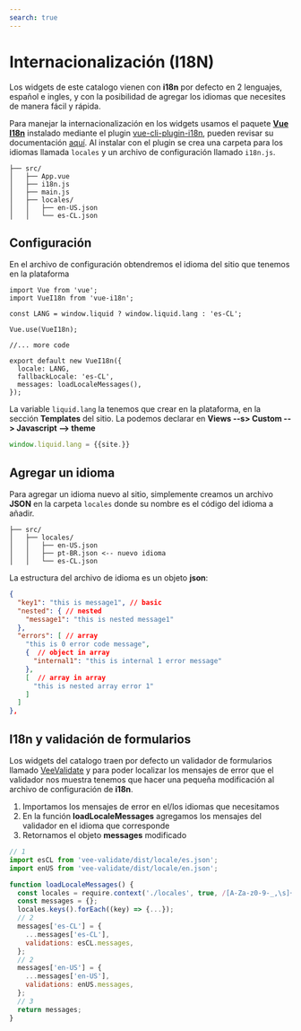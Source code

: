 ```yaml
---
search: true
---
```


# Internacionalización (I18N)

Los widgets de este catalogo vienen con **i18n** por defecto en 2 lenguajes, español e ingles, y con la posibilidad de agregar los idiomas que necesites de manera fácil y rápida.

Para manejar la internacionalización en los widgets usamos el paquete [**Vue I18n**](https://kazupon.github.io/vue-i18n/) instalado mediante el plugin [vue-cli-plugin-i18n](https://github.com/kazupon/vue-cli-plugin-i18n), pueden revisar su documentación [aquí](https://kazupon.github.io/vue-i18n/introduction.html). Al instalar con el plugin se crea una carpeta para los idiomas llamada `locales` y un archivo de configuración llamado `i18n.js`.

``` treeview{3,5-7}
├── src/
│   ├── App.vue
│   ├── i18n.js
│   ├── main.js
│   ├── locales/
│   │   ├── en-US.json
│   │   └── es-CL.json
```

## Configuración

En el archivo de configuración obtendremos el idioma del sitio que tenemos en la plataforma

```js{4,11}
import Vue from 'vue';
import VueI18n from 'vue-i18n';

const LANG = window.liquid ? window.liquid.lang : 'es-CL';

Vue.use(VueI18n);

//... more code

export default new VueI18n({
  locale: LANG,
  fallbackLocale: 'es-CL',
  messages: loadLocaleMessages(),
});
```

La variable `liquid.lang` la tenemos que crear en la plataforma, en la sección **Templates** del sitio. La podemos declarar en **Views --s> Custom --> Javascript --> theme**

``` js
window.liquid.lang = {{site.}}
```

## Agregar un idioma

Para agregar un idioma nuevo al sitio, simplemente creamos un archivo **JSON** en la carpeta `locales` donde su nombre es el código del idioma a añadir.

``` treeview{4}
├── src/
│   ├── locales/
│   │   ├── en-US.json
│   │   ├── pt-BR.json <-- nuevo idioma
│   │   └── es-CL.json
```

La estructura del archivo de idioma es un objeto **json**:

```json
{
  "key1": "this is message1", // basic
  "nested": { // nested
    "message1": "this is nested message1"
  },
  "errors": [ // array
    "this is 0 error code message",
    {  // object in array
      "internal1": "this is internal 1 error message"
    },
    [  // array in array
      "this is nested array error 1"
    ]
  ]
},
```

## I18n y validación de formularios

Los widgets del catalogo traen por defecto un validador de formularios llamado [VeeValidate](https://logaretm.github.io/vee-validate/) y para poder localizar los mensajes de error que el validador nos muestra tenemos que hacer una pequeña modificación al archivo de configuración de **i18n**.

1. Importamos los mensajes de error en el/los idiomas que necesitamos
2. En la función **loadLocaleMessages** agregamos los mensajes del validador en el idioma que corresponde
3. Retornamos el objeto **messages** modificado

```js
// 1
import esCL from 'vee-validate/dist/locale/es.json';
import enUS from 'vee-validate/dist/locale/en.json';
```

```js
function loadLocaleMessages() {
  const locales = require.context('./locales', true, /[A-Za-z0-9-_,\s]+\.json$/i);
  const messages = {};
  locales.keys().forEach((key) => {...});
  // 2
  messages['es-CL'] = {
    ...messages['es-CL'],
    validations: esCL.messages,
  };
  // 2
  messages['en-US'] = {
    ...messages['en-US'],
    validations: enUS.messages,
  };
  // 3
  return messages;
}
```
